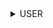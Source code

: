 
<details>
<summary>USER</summary>

| URL | Method | Auth Required | Description |
|-----|--------|---------------|-------------|
| `/user/me` | GET | True | Retrieve authenticated user profile |

> <details>
> <summary>Response body</summary>
>
> ```json
> {
>    "statusCode": 200,
>    "data": {
>        "name": "ahrak nivah",
>        "email": "enyyvish@gmail.com",
>        "role": "CUSTOMER",
>        "is_verified": true,
>        "subscription_id": "6826d68a0fbea0d79998ef43",
>        "userId": "6826d68a0fbea0d79998ef45",
>        "created_at": "2025-05-16T06:09:14.000Z",
>        "is_deleted": false,
>        "updated_at": "2025-05-16T06:09:14.513Z",
>        "subscription": {
>            "_id": "6826d68a0fbea0d79998ef43",
>            "type": "HOBBY",
>            "key_limit": 2,
>            "usage_limit": 500,
>            "usage_count": 0,
>            "is_active": true,
>            "updated_at": "2025-05-16T06:09:14.288Z"
>        },
>        "keys": []
>    }
>}
> ```
>
> **Response:** `200 OK` - User profile retrieved successfully</br>
> **Response:** `401 Unauthorized` - Not authenticated</br>
> **Response:** `404 Not Found` - User not found
> </details>

<details>
<summary>Api Flow diagram</summary>

```mermaid
 flowchart TD
%% API Flow: GET /user/me
Start[GET /user/me] --> Auth{Authorized?}

Auth -->|No| Auth401[Return 401 Unauthorized]
Auth -->|Yes| ExtractUserId[Extract userId from token]

ExtractUserId --> GetUser[Get User Data]
GetUser --> UserExists{User exists?}

UserExists -->|No| User404[Return 404 User Not Found]
UserExists -->|Yes| GetSubscription[Fetch Subscription]

GetSubscription --> SubExists{Subscription?}
SubExists -->|No| Partial206[Return 206 Partial Content]
SubExists -->|Yes| GetKeys[Get API Keys]

GetKeys --> KeysFound{Keys?}
KeysFound -->|No| Partial206
KeysFound -->|Yes| FormatData[Build Full User Profile Response]

FormatData --> FormatSuccess{Format Successful?}
FormatSuccess -->|No| FormatError500[Return 500 Internal Server Error]
FormatSuccess -->|Yes| Success200[Return 200 OK]

classDef startEnd fill:#81C8FF,stroke:#4682B4,stroke-width:2px,color:#000;
classDef decision fill:#FFD54F,stroke:#FFB300,stroke-width:2px,color:#000;
classDef success fill:#A5D6A7,stroke:#388E3C,stroke-width:2px,color:#000;
classDef error fill:#EF9A9A,stroke:#D32F2F,stroke-width:2px,color:#000;
classDef warning fill:#FFCC80,stroke:#F57C00,stroke-width:2px,color:#000;

class Start,Success200 startEnd
class Auth,UserExists,SubExists,KeysFound,FormatSuccess decision
class Success200 success
class Auth401,User404,FormatError500 error
class Partial206 warning

``` 
</details>